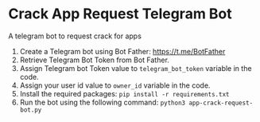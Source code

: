 # Crack App Request Telegram Bot
A telegram bot to request crack for apps

1. Create a Telegram bot using Bot Father: https://t.me/BotFather
2. Retrieve Telegram Bot Token from Bot Father.
3. Assign Telegram bot Token value to ```telegram_bot_token``` variable in the code.
4. Assign your user id value to ```owner_id``` variable in the code.
4. Install the required packages: ```pip install -r requirements.txt```
5. Run the bot using the following command: ```python3 app-crack-request-bot.py```